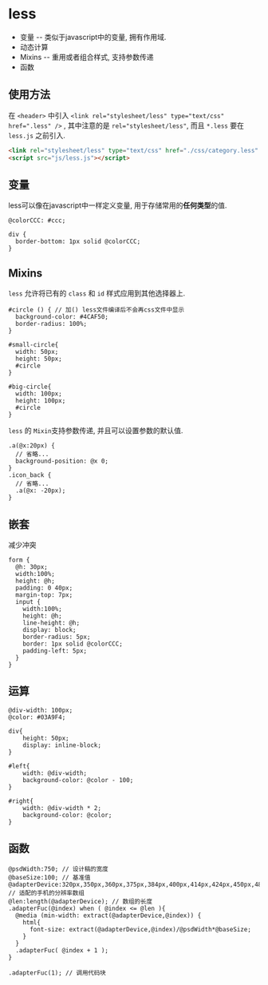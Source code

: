 less
===

+ 变量 -- 类似于javascript中的变量, 拥有作用域.
+ 动态计算
+ Mixins -- 重用或者组合样式, 支持参数传递
+ 函数

使用方法
---

  在 `<header>` 中引入 `<link rel="stylesheet/less" type="text/css" href=".less" />` , 其中注意的是 `rel="stylesheet/less"`, 而且 `*.less` 要在 `less.js` 之前引入.

```html
<link rel="stylesheet/less" type="text/css" href="./css/category.less" />
<script src="js/less.js"></script>
```

变量
---

  less可以像在javascript中一样定义变量, 用于存储常用的**任何类型**的值.
  ```less
  @colorCCC: #ccc;

  div {
    border-bottom: 1px solid @colorCCC;
  }
  ```

Mixins
---

  `less` 允许将已有的 `class` 和 `id` 样式应用到其他选择器上.
  ```less
  #circle () { // 加() less文件编译后不会再css文件中显示
    background-color: #4CAF50;
    border-radius: 100%;
  }

  #small-circle{
    width: 50px;
    height: 50px;
    #circle
  }

  #big-circle{
    width: 100px;
    height: 100px;
    #circle
  }
  ```
  `less` 的 `Mixin`支持参数传递, 并且可以设置参数的默认值.
  ```less
  .a(@x:20px) {
    // 省略...
    background-position: @x 0;
  }
  .icon_back {
    // 省略...
    .a(@x: -20px);
  }
  ```

嵌套
---

  减少冲突

```less
form {
  @h: 30px;
  width:100%;
  height: @h;
  padding: 0 40px;
  margin-top: 7px;
  input {
    width:100%;
    height: @h;
    line-height: @h;
    display: block;
    border-radius: 5px;
    border: 1px solid @colorCCC;
    padding-left: 5px;
  }
}
```

运算
---

```less
@div-width: 100px;
@color: #03A9F4;

div{
    height: 50px;
    display: inline-block;
}

#left{
    width: @div-width;
    background-color: @color - 100;
}

#right{
    width: @div-width * 2;
    background-color: @color;
}
```

函数
---

```less
@psdWidth:750; // 设计稿的宽度
@baseSize:100; // 基准值
@adapterDevice:320px,350px,360px,375px,384px,400px,414px,424px,450px,480px,540px,640px,720px,750px; // 适配的手机的分辨率数组
@len:length(@adapterDevice); // 数组的长度
.adapterFuc(@index) when ( @index <= @len ){
  @media (min-width: extract(@adapterDevice,@index)) {
    html{
      font-size: extract(@adapterDevice,@index)/@psdWidth*@baseSize;
    }
  }
  .adapterFuc( @index + 1 );
}

.adapterFuc(1); // 调用代码块
```